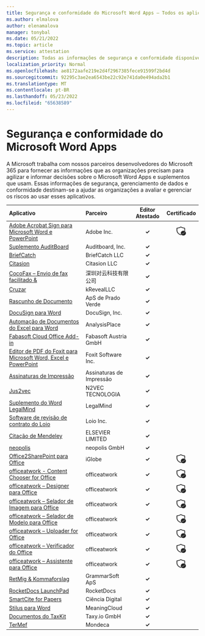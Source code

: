 ```yaml
---
title: Segurança e conformidade do Microsoft Word Apps – Todos os aplicativos
ms.author: elmalova
author: elenamalova
manager: tonybal
ms.date: 05/21/2022
ms.topic: article
ms.service: attestation
description: Todas as informações de segurança e conformidade disponíveis para todos os Aplicativos do Microsoft Word.
localization_priority: Normal
ms.openlocfilehash: ae8172aafe219e2d4f2967385fece91599f2bd4d
ms.sourcegitcommit: 92295c3ae2ea6543be22c92e741da0e494ada2b1
ms.translationtype: MT
ms.contentlocale: pt-BR
ms.lasthandoff: 05/23/2022
ms.locfileid: "65638589"
---
```

# <a name="microsoft-word-apps-security-and-compliance"></a>Segurança e conformidade do Microsoft Word Apps

A Microsoft trabalha com nossos parceiros desenvolvedores do Microsoft 365 para fornecer as informações que as organizações precisam para agilizar e informar decisões sobre o Microsoft Word Apps e suplementos que usam. Essas informações de segurança, gerenciamento de dados e conformidade destinam-se a ajudar as organizações a avaliar e gerenciar os riscos ao usar esses aplicativos.

| **Aplicativo** | **Parceiro** | **Editor Atestado** | **Certificado** |
|:--------|:------------|:----------------------:|:-------------:|
| [Adobe Acrobat Sign para Microsoft Word e PowerPoint](./adobe-inc-acrobat-sign-for-microsoft-word-and-powerpoint.md) | Adobe Inc. | **✓** | <img alt="Certified application badge" src="../media/certified-badge.png" height="25" width="25" /> |
| [Suplemento AuditBoard](./auditboard-inc-add-in.md) | Auditboard, Inc. | **✓** |  |
| [BriefCatch](./briefcatch-llc.md) | BriefCatch LLC | **✓** |  |
| [Citasion](./citasion-llc.md) | Citasion LLC | **✓** |  |
| [CocoFax – Envio de fax facilitado &amp;](./cocofax-sending-fax-made-easysecure.md) | &#28145;&#22323;&#23545;&#20113;&#31185;&#25216;&#26377;&#38480;&#20844;&#21496; | **✓** |  |
| [Cruzar](./krevealllc-crosscheck.md) | kRevealLLC | **✓** |  |
| [Rascunho de Documento](./green-meadow-aps-document-drafter.md) | ApS de Prado Verde | **✓** |  |
| [DocuSign para Word](./docusign-inc-for-word.md) | DocuSign, Inc. | **✓** |  |
| [Automação de Documentos do Excel para Word](./analysisplace-excel-to-word-document-automation.md) | AnalysisPlace | **✓** |  |
| [Fabasoft Cloud Office Add-in](./fabasoft-austria-gmbh-cloud-office-add-in.md) | Fabasoft Austria GmbH | **✓** |  |
| [Editor de PDF do Foxit para Microsoft Word, Excel e PowerPoint](./foxit-software-inc-pdf-editor-for-microsoft-word-excel-and-powerpoint.md) | Foxit Software Inc. | **✓** |  |
| [Assinaturas de Impressão](./impression-signatures.md) | Assinaturas de Impressão | **✓** |  |
| [Jus2vec](./n2vec-tecnologia-jus2vec.md) | N2VEC TECNOLOGIA | **✓** |  |
| [Suplemento do Word LegalMind](./legalmind-word-addin.md) | LegalMind | **✓** |  |
| [Software de revisão de contrato do Loio](./loio-inc-contract-review-software.md) | Loio Inc. | **✓** |  |
| [Citação de Mendeley](./elsevier-limited-mendeley-cite.md) | ELSEVIER LIMITED | **✓** |  |
| [neopolis](./neopolis-gmbh.md) | neopolis GmbH | **✓** |  |
| [Office2SharePoint para Office](./iglobe-office2sharepoint-for-office.md) | iGlobe | **✓** | <img alt="Certified application badge" src="../media/certified-badge.png" height="25" width="25" /> |
| [officeatwork - Content Chooser for Office](./officeatwork-officeatworkcontent-chooser-for-office.md) | officeatwork | **✓** | <img alt="Certified application badge" src="../media/certified-badge.png" height="25" width="25" /> |
| [officeatwork – Designer para Office](./officeatwork-officeatworkdesigner-for-office.md) | officeatwork | **✓** | <img alt="Certified application badge" src="../media/certified-badge.png" height="25" width="25" /> |
| [officeatwork – Selador de Imagem para Office](./officeatwork-officeatworkimage-chooser-for-office.md) | officeatwork | **✓** | <img alt="Certified application badge" src="../media/certified-badge.png" height="25" width="25" /> |
| [officeatwork – Selador de Modelo para Office](./officeatwork-officeatworktemplate-chooser-for-office.md) | officeatwork | **✓** | <img alt="Certified application badge" src="../media/certified-badge.png" height="25" width="25" /> |
| [officeatwork – Uploader for Office](./officeatwork-officeatworkuploader-for-office.md) | officeatwork | **✓** | <img alt="Certified application badge" src="../media/certified-badge.png" height="25" width="25" /> |
| [officeatwork – Verificador do Office](./officeatwork-officeatworkverifier-for-office.md) | officeatwork | **✓** | <img alt="Certified application badge" src="../media/certified-badge.png" height="25" width="25" /> |
| [officeatwork – Assistente para Office](./officeatwork-officeatworkwizard-for-office.md) | officeatwork | **✓** | <img alt="Certified application badge" src="../media/certified-badge.png" height="25" width="25" /> |
| [RetMig &amp; Kommaforslag](./grammarsoft-aps-retmigkommaforslag.md) | GrammarSoft ApS | **✓** |  |
| [RocketDocs LaunchPad](./rocketdocs-launchpad.md) | RocketDocs | **✓** |  |
| [SmartCite for Papers](./digital-science-smartcite-for-papers.md) | Ciência Digital | **✓** |  |
| [Stilus para Word](./meaningcloud-stilus-for-word.md) | MeaningCloud | **✓** |  |
| [Documentos do TaxKit](./taxyio-gmbh-taxkit-docs.md) | Taxy.io GmbH | **✓** |  |
| [TerMef](./mondeca-termef.md) | Mondeca | **✓** |  |
